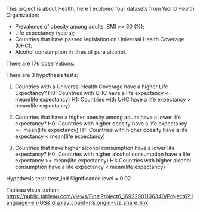 This project is about Health, here I explored four datasets from World Health Organization:
- Prevalence of obesity among adults, BMI >= 30 (%);
- Life expectancy (years);
- Countries that have passed legislation on Universal Health Coverage (UHC);
- Alcohol consumption in litres of pure alcohol.

There are 176 observations.


There are 3 hypothesis tests:
1. Countries with a Universal Health Coverage have a higher Life Expectancy?
	H0: Countries with UHC have a life expectancy <= mean(life expectancy)
	H1: Countries with UHC have a life expectancy > mean(life expectancy)

2. Countries that have a higher obesity among adults have a lower life expectancy?
	H0: Countries with higher obesity have a life expectancy >= mean(life expectancy)
	H1: Countries with higher obesity have a life expectancy < mean(life expectancy)

3. Countries that have higher alcohol consumption have a lower life expectancy?
	H0: Countries with higher alcohol consumption have a life expectancy >= mean(life expectancy)
	H1: Countries with higher alcohol consumption have a life expectancy < mean(life expectancy)

Hypothesis test: ttest_ind
Significance level = 0.02

Tableau visualization: https://public.tableau.com/views/FinalProject6_16922901106340/Project6?:language=en-US&:display_count=n&:origin=viz_share_link

